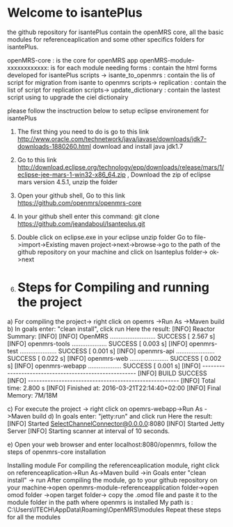 # Welcome to isantePlus
the github repository for isantePlus contain the openMRS core, all the basic modules for referenceaplication and some other specifics folders for isantePlus.

openMRS-core : is the core for openMRS app 
openMRS-module-xxxxxxxxxxxx: is for each module needing 
forms : contain the html forms developed for isantePlus
scripts -> isante_to_openmrs : contain the lis of script for migration from isante to openmrs 
scripts-> replication : contain the list of script for replication 
scripts-> update_dictionary : contain the lastest script using to upgrade the ciel dictionairy 

please follow the insctruction below to setup eclipse environement for isantePlus 

1)	The first thing you need to do is go to this link http://www.oracle.com/technetwork/java/javase/downloads/jdk7-downloads-1880260.html
               download and install java jdk1.7
2)	Go to this link http://download.eclipse.org/technology/epp/downloads/release/mars/1/eclipse-jee-mars-1-win32-x86_64.zip ,  Download the zip of eclipse mars version 4.5.1, unzip the folder
3)	Open your github shell, Go to this link https://github.com/openmrs/openmrs-core
4)	In your github shell enter this command: git clone https://github.com/jeandaboul/Isanteplus.git 
5)	Double click on eclipse.exe in your eclipse unzip folder
Go to file->import->Existing maven project->next->browse->go to the path of the github repository on your machine and click on Isanteplus folder-> ok->next


6)	# Steps for Compiling and running the project
a)	For compiling the project-> right click on opemrs ->Run As ->Maven build
b)	In goals enter: "clean install", click run
Here the result:
[INFO] Reactor Summary:
[INFO] 
[INFO] OpenMRS .......................... SUCCESS [  2.567 s]
[INFO] openmrs-tools .................... SUCCESS [  0.003 s]
[INFO] openmrs-test ..................... SUCCESS [  0.001 s]
[INFO] openmrs-api ...................... SUCCESS [  0.022 s]
[INFO] openmrs-web ...................... SUCCESS [  0.002 s]
[INFO] openmrs-webapp ................... SUCCESS [  0.001 s]
[INFO] ------------------------------------------------------
[INFO] BUILD SUCCESS
[INFO] ------------------------------------------------------
[INFO] Total time: 2.800 s
[INFO] Finished at: 2016-03-21T22:14:40+02:00
[INFO] Final Memory: 7M/18M

c)	For execute the project -> right click on opemrs-webapp->Run As ->Maven build
d)	In goals enter: "jetty:run" and click run
Here the result:
[INFO] Started SelectChannelConnector@0.0.0.0:8080
[INFO] Started Jetty Server
[INFO] Starting scanner at interval of 10 seconds.

e)	Open your web browser and enter localhost:8080/openmrs, follow the steps of openmrs-core installation



Installing module 
For compiling the referenceaplication module, right click on referenceaplication->Run As->Maven build
->in Goals enter "clean install" -> run
After compiling the module, go to your github repository on your machine->open openmrs-module-referenceapplication folder->open omod folder ->open target folder-> copy the .omod file and paste it to the module folder in the path where openmrs is installed
My path is : C:\Users\ITECH\AppData\Roaming\OpenMRS\modules
Repeat these steps for all the modules




